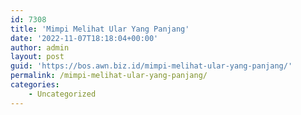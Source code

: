 ```yaml
---
id: 7308
title: 'Mimpi Melihat Ular Yang Panjang'
date: '2022-11-07T18:18:04+00:00'
author: admin
layout: post
guid: 'https://bos.awn.biz.id/mimpi-melihat-ular-yang-panjang/'
permalink: /mimpi-melihat-ular-yang-panjang/
categories:
    - Uncategorized
---
```


